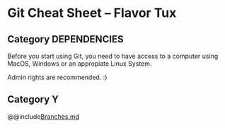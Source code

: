# Git Cheat Sheet – Flavor Tux

## Category DEPENDENCIES


Before you start using Git, you need to have access to a computer using MacOS, Windows or an appropiate Linux System.

Admin rights are recommended. :)

## Category Y

@@include[Branches.md](Branches.md)
